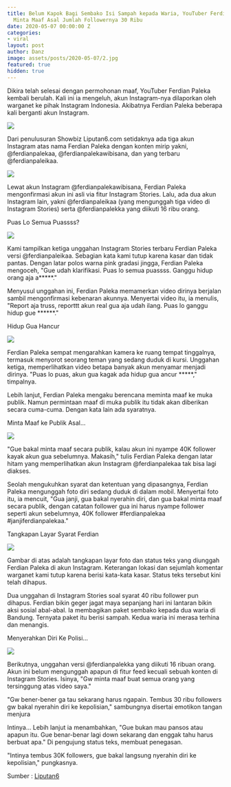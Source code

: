 ```yaml
---
title: Belum Kapok Bagi Sembako Isi Sampah kepada Waria, YouTuber Ferdian Paleka Mau
  Minta Maaf Asal Jumlah Followernya 30 Ribu
date: 2020-05-07 00:00:00 Z
categories:
- viral
layout: post
author: Danz
image: assets/posts/2020-05-07/2.jpg
featured: true
hidden: true
---
```


Dikira telah selesai dengan permohonan maaf, YouTuber Ferdian Paleka kembali berulah. Kali ini ia mengeluh, akun Instagram-nya dilaporkan oleh warganet ke pihak Instagram Indonesia. Akibatnya Ferdian Paleka beberapa kali berganti akun Instagram.

<img class="shadow-lg" src="{{site.baseurl}}/assets/posts/2020-05-07/1.jpg"/>

Dari penulusuran Showbiz Liputan6.com setidaknya ada tiga akun Instagram atas nama Ferdian Paleka dengan konten mirip yakni, @ferdianpalekaa, @ferdianpalekawibisana, dan yang terbaru @ferdianpaleikaa.

<img class="shadow-lg" src="{{site.baseurl}}/assets/posts/2020-05-07/3.jpg"/>

Lewat akun Instagram @ferdianpalekawibisana, Ferdian Paleka mengonfirmasi akun ini asli via fitur Instagram Stories. Lalu, ada dua akun Instagram lain, yakni @ferdianpaleikaa (yang mengunggah tiga video di Instagram Stories) serta @ferdianpalekka yang diikuti 16 ribu orang.

Puas Lo Semua Puassss?

<img class="shadow-lg" src="{{site.baseurl}}/assets/posts/2020-05-07/4.jpg"/>

Kami tampilkan ketiga unggahan Instagram Stories terbaru Ferdian Paleka versi @ferdianpaleikaa. Sebagian kata kami tutup karena kasar dan tidak pantas. Dengan latar polos warna pink gradasi jingga, Ferdian Paleka mengoceh, "Gue udah klarifikasi. Puas lo semua puassss. Ganggu hidup orang aja a*****."

Menyusul unggahan ini, Ferdian Paleka memamerkan video dirinya berjalan sambil mengonfirmasi kebenaran akunnya. Menyertai video itu, ia menulis, "Report aja truss, reporttt akun real gua aja udah ilang. Puas lo ganggu hidup gue ******."

Hidup Gua Hancur

<img class="shadow-lg" src="{{site.baseurl}}/assets/posts/2020-05-07/5.jpg"/>

Ferdian Paleka sempat mengarahkan kamera ke ruang tempat tinggalnya, termasuk menyorot seorang teman yang sedang duduk di kursi. Unggahan ketiga, memperlihatkan video betapa banyak akun menyamar menjadi dirinya. "Puas lo puas, akun gua kagak ada hidup gua ancur *****," timpalnya.

Lebih lanjut, Ferdian Paleka mengaku berencana meminta maaf ke muka publik. Namun permintaan maaf di muka publik itu tidak akan diberikan secara cuma-cuma. Dengan kata lain ada syaratnya.


Minta Maaf ke Publik Asal...

<img class="shadow-lg" src="{{site.baseurl}}/assets/posts/2020-05-07/6.jpg"/>

"Gue bakal minta maaf secara publik, kalau akun ini nyampe 40K follower kayak akun gua sebelumnya. Makasih," tulis Ferdian Paleka dengan latar hitam yang memperlihatkan akun Instagram @ferdianpalekaa tak bisa lagi diakses.

Seolah mengukuhkan syarat dan ketentuan yang dipasangnya, Ferdian Paleka mengunggah foto diri sedang duduk di dalam mobil. Menyertai foto itu, ia mencuit, "Gua janji, gua bakal nyerahin diri, dan gua bakal minta maaf secara publik, dengan catatan follower gua ini harus nyampe follower seperti akun sebelumnya, 40K follower #ferdianpalekaa #janjiferdianpalekaa."

Tangkapan Layar Syarat Ferdian

<img class="shadow-lg" src="{{site.baseurl}}/assets/posts/2020-05-07/7.jpg"/>

Gambar di atas adalah tangkapan layar foto dan status teks yang diunggah Ferdian Paleka di akun Instagram. Keterangan lokasi dan sejumlah komentar warganet kami tutup karena berisi kata-kata kasar. Status teks tersebut kini telah dihapus.

Dua unggahan di Instagram Stories soal syarat 40 ribu follower pun dihapus. Ferdian bikin geger jagat maya sepanjang hari ini lantaran bikin aksi sosial abal-abal. Ia membagikan paket sembako kepada dua waria di Bandung. Ternyata paket itu berisi sampah. Kedua waria ini merasa terhina dan menangis.

Menyerahkan Diri Ke Polisi...

<img class="shadow-lg" src="{{site.baseurl}}/assets/posts/2020-05-07/8.jpg"/>

Berikutnya, unggahan versi @ferdianpalekka yang diikuti 16 ribuan orang. Akun ini belum mengunggah apapun di fitur feed kecuali sebuah konten di Instagram Stories. Isinya, "Gw minta maaf buat semua orang yang tersinggung atas video saya."

"Gw bener-bener ga tau sekarang harus ngapain. Tembus 30 ribu followers gw bakal nyerahin diri ke kepolisian," sambungnya disertai emotikon tangan menjura

Intinya...
Lebih lanjut ia menambahkan, "Gue bukan mau pansos atau apapun itu. Gue benar-benar lagi down sekarang dan enggak tahu harus berbuat apa." Di pengujung status teks, membuat penegasan.

"Intinya tembus 30K followers, gue bakal langsung nyerahin diri ke kepolisian," pungkasnya.

Sumber : <a href="https://www.liputan6.com/showbiz/read/4244900/belum-kapok-youtuber-ferdian-paleka-mau-minta-maaf-ke-publik-asal-jumlah-followernya-30-ribu" target="_blank">Liputan6</a>